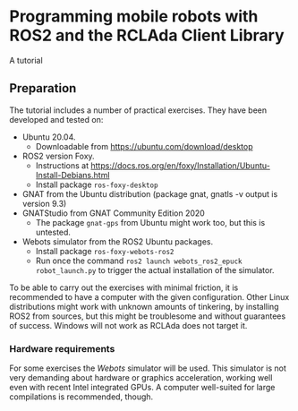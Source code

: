 # Programming mobile robots with ROS2 and the RCLAda Client Library

A tutorial

## Preparation

The tutorial includes a number of practical exercises. They have been developed and tested on: 

- Ubuntu 20.04. 
    - Downloadable from https://ubuntu.com/download/desktop 
- ROS2 version Foxy.
    - Instructions at https://docs.ros.org/en/foxy/Installation/Ubuntu-Install-Debians.html
    - Install package `ros-foxy-desktop`
- GNAT from the Ubuntu distribution (package gnat, gnatls -v output is version 9.3)
- GNATStudio from GNAT Community Edition 2020
    - The package `gnat-gps` from Ubuntu might work too, but this is untested.
- Webots simulator from the ROS2 Ubuntu packages.
    - Install package `ros-foxy-webots-ros2`
    - Run once the command `ros2 launch webots_ros2_epuck robot_launch.py` to
      trigger the actual installation of the simulator.

To be able to carry out the exercises with minimal friction, it is recommended to have a computer with the given configuration. Other Linux distributions might work with unknown amounts of tinkering, by installing ROS2 from sources, but this might be troublesome and without guarantees of success. Windows will not work as RCLAda does not target it.

### Hardware requirements

For some exercises the *Webots* simulator will be used. This simulator is not very demanding about hardware or graphics acceleration, working well even with recent Intel integrated GPUs. A computer well-suited for large compilations is recommended, though.

